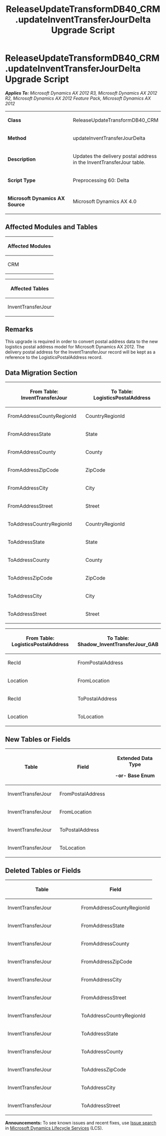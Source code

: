 ﻿---
title: ReleaseUpdateTransformDB40_CRM.updateInventTransferJourDelta Upgrade Script
TOCTitle: ReleaseUpdateTransformDB40_CRM.updateInventTransferJourDelta Upgrade Script
ms:assetid: 5140baba-31fb-430e-fb45-3547b49c74da
ms:mtpsurl: https://msdn.microsoft.com/en-us/library/JJ685522(v=AX.60)
ms:contentKeyID: 49708226
ms.date: 05/18/2015
mtps_version: v=AX.60
---

# ReleaseUpdateTransformDB40\_CRM.updateInventTransferJourDelta Upgrade Script 


_**Applies To:** Microsoft Dynamics AX 2012 R3, Microsoft Dynamics AX 2012 R2, Microsoft Dynamics AX 2012 Feature Pack, Microsoft Dynamics AX 2012_

<table>
<colgroup>
<col style="width: 50%" />
<col style="width: 50%" />
</colgroup>
<tbody>
<tr class="odd">
<td><p><strong>Class</strong></p></td>
<td><p>ReleaseUpdateTransformDB40_CRM</p></td>
</tr>
<tr class="even">
<td><p><strong>Method</strong></p></td>
<td><p>updateInventTransferJourDelta</p></td>
</tr>
<tr class="odd">
<td><p><strong>Description</strong></p></td>
<td><p>Updates the delivery postal address in the InventTransferJour table.</p></td>
</tr>
<tr class="even">
<td><p><strong>Script Type</strong></p></td>
<td><p>Preprocessing 60: Delta</p></td>
</tr>
<tr class="odd">
<td><p><strong>Microsoft Dynamics AX Source</strong></p></td>
<td><p>Microsoft Dynamics AX 4.0</p></td>
</tr>
</tbody>
</table>


## Affected Modules and Tables

<table>
<colgroup>
<col style="width: 100%" />
</colgroup>
<thead>
<tr class="header">
<th><p>Affected Modules</p></th>
</tr>
</thead>
<tbody>
<tr class="odd">
<td><p>CRM</p></td>
</tr>
</tbody>
</table>


<table>
<colgroup>
<col style="width: 100%" />
</colgroup>
<thead>
<tr class="header">
<th><p>Affected Tables</p></th>
</tr>
</thead>
<tbody>
<tr class="odd">
<td><p>InventTransferJour</p></td>
</tr>
</tbody>
</table>


## Remarks

This upgrade is required in order to convert postal address data to the new logistics postal address model for Microsoft Dynamics AX 2012. The delivery postal address for the InventTransferJour record will be kept as a reference to the LogisticsPostalAddress record.

## Data Migration Section

<table>
<colgroup>
<col style="width: 50%" />
<col style="width: 50%" />
</colgroup>
<thead>
<tr class="header">
<th><p>From Table: InventTransferJour</p></th>
<th><p>To Table: LogisticsPostalAddress</p></th>
</tr>
</thead>
<tbody>
<tr class="odd">
<td><p>FromAddressCountyRegionId</p></td>
<td><p>CountryRegionId</p></td>
</tr>
<tr class="even">
<td><p>FromAddressState</p></td>
<td><p>State</p></td>
</tr>
<tr class="odd">
<td><p>FromAddressCounty</p></td>
<td><p>County</p></td>
</tr>
<tr class="even">
<td><p>FromAddressZipCode</p></td>
<td><p>ZipCode</p></td>
</tr>
<tr class="odd">
<td><p>FromAddressCity</p></td>
<td><p>City</p></td>
</tr>
<tr class="even">
<td><p>FromAddressStreet</p></td>
<td><p>Street</p></td>
</tr>
<tr class="odd">
<td><p>ToAddressCountryRegionId</p></td>
<td><p>CountryRegionId</p></td>
</tr>
<tr class="even">
<td><p>ToAddressState</p></td>
<td><p>State</p></td>
</tr>
<tr class="odd">
<td><p>ToAddressCounty</p></td>
<td><p>County</p></td>
</tr>
<tr class="even">
<td><p>ToAddressZipCode</p></td>
<td><p>ZipCode</p></td>
</tr>
<tr class="odd">
<td><p>ToAddressCity</p></td>
<td><p>City</p></td>
</tr>
<tr class="even">
<td><p>ToAddressStreet</p></td>
<td><p>Street</p></td>
</tr>
</tbody>
</table>


<table>
<colgroup>
<col style="width: 50%" />
<col style="width: 50%" />
</colgroup>
<thead>
<tr class="header">
<th><p>From Table: LogisticsPostalAddress</p></th>
<th><p>To Table: Shadow_InventTransferJour_GAB</p></th>
</tr>
</thead>
<tbody>
<tr class="odd">
<td><p>RecId</p></td>
<td><p>FromPostalAddress</p></td>
</tr>
<tr class="even">
<td><p>Location</p></td>
<td><p>FromLocation</p></td>
</tr>
<tr class="odd">
<td><p>RecId</p></td>
<td><p>ToPostalAddress</p></td>
</tr>
<tr class="even">
<td><p>Location</p></td>
<td><p>ToLocation</p></td>
</tr>
</tbody>
</table>


## New Tables or Fields

<table>
<colgroup>
<col style="width: 33%" />
<col style="width: 33%" />
<col style="width: 33%" />
</colgroup>
<thead>
<tr class="header">
<th><p>Table</p></th>
<th><p>Field</p></th>
<th><p>Extended Data Type</p>
<p>-or- Base Enum</p></th>
</tr>
</thead>
<tbody>
<tr class="odd">
<td><p>InventTransferJour</p></td>
<td><p>FromPostalAddress</p></td>
<td><p></p></td>
</tr>
<tr class="even">
<td><p>InventTransferJour</p></td>
<td><p>FromLocation</p></td>
<td><p></p></td>
</tr>
<tr class="odd">
<td><p>InventTransferJour</p></td>
<td><p>ToPostalAddress</p></td>
<td><p></p></td>
</tr>
<tr class="even">
<td><p>InventTransferJour</p></td>
<td><p>ToLocation</p></td>
<td><p></p></td>
</tr>
</tbody>
</table>


## Deleted Tables or Fields

<table>
<colgroup>
<col style="width: 50%" />
<col style="width: 50%" />
</colgroup>
<thead>
<tr class="header">
<th><p>Table</p></th>
<th><p>Field</p></th>
</tr>
</thead>
<tbody>
<tr class="odd">
<td><p>InventTransferJour</p></td>
<td><p>FromAddressCountyRegionId</p></td>
</tr>
<tr class="even">
<td><p>InventTransferJour</p></td>
<td><p>FromAddressState</p></td>
</tr>
<tr class="odd">
<td><p>InventTransferJour</p></td>
<td><p>FromAddressCounty</p></td>
</tr>
<tr class="even">
<td><p>InventTransferJour</p></td>
<td><p>FromAddressZipCode</p></td>
</tr>
<tr class="odd">
<td><p>InventTransferJour</p></td>
<td><p>FromAddressCity</p></td>
</tr>
<tr class="even">
<td><p>InventTransferJour</p></td>
<td><p>FromAddressStreet</p></td>
</tr>
<tr class="odd">
<td><p>InventTransferJour</p></td>
<td><p>ToAddressCountryRegionId</p></td>
</tr>
<tr class="even">
<td><p>InventTransferJour</p></td>
<td><p>ToAddressState</p></td>
</tr>
<tr class="odd">
<td><p>InventTransferJour</p></td>
<td><p>ToAddressCounty</p></td>
</tr>
<tr class="even">
<td><p>InventTransferJour</p></td>
<td><p>ToAddressZipCode</p></td>
</tr>
<tr class="odd">
<td><p>InventTransferJour</p></td>
<td><p>ToAddressCity</p></td>
</tr>
<tr class="even">
<td><p>InventTransferJour</p></td>
<td><p>ToAddressStreet</p></td>
</tr>
</tbody>
</table>

  
**Announcements:** To see known issues and recent fixes, use [Issue search](http://go.microsoft.com/fwlink/?linkid=389258) in [Microsoft Dynamics Lifecycle Services](http://go.microsoft.com/fwlink/?linkid=306505) (LCS).


